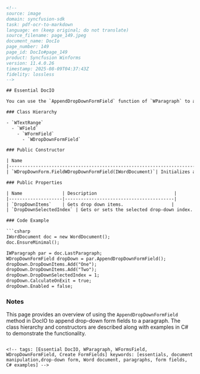 ```html
<!-- 
source: image
domain: syncfusion-sdk
task: pdf-ocr-to-markdown
language: en (keep original; do not translate)
source_filename: page_149.jpeg
document_name: DocIo
page_number: 149
page_id: DocIo#page_149
product: Syncfusion Winforms
version: 11.4.0.26
timestamp: 2025-08-09T04:37:43Z
fidelity: lossless
-->

## Essential DocIO

You can use the `AppendDropDownFormField` function of `WParagraph` to append drop-down form fields to the end of the paragraph.

### Class Hierarchy

- `WTextRange`
  - `WField`
    - `WFormField`
      - `WDropDownFormField`

### Public Constructor

| Name                                                                  | Description                                                         |
|----------------------------------------------------------------------|---------------------------------------------------------------------|
| `WDropDownForm.FieldWDropDownFormField(IWordDocument)`| Initializes a new instance of the `WDropDownFormField` class. |

### Public Properties

| Name               | Description                             |
|--------------------|-----------------------------------------|
| `DropDownItems`    | Gets drop down items.                  |
| `DropDownSelectedIndex` | Gets or sets the selected drop-down index. |

### Code Example

```csharp
IWordDocument doc = new WordDocument();
doc.EnsureMinimal();

IWParagraph par = doc.LastParagraph;
WDropDownFormField dropDown = par.AppendDropDownFormField();
dropDown.DropDownItems.Add("One");
dropDown.DropDownItems.Add("Two");
dropDown.DropDownSelectedIndex = 1;
dropDown.CalculateOnExit = true;
dropDown.Enabled = false;
```

### Notes
This page provides an overview of using the `AppendDropDownFormField` method in DocIO to append drop-down form fields to a paragraph. The class hierarchy and constructors are described along with examples in C# to demonstrate the functionality.
```

<!-- tags: [Essential DocIO, WParagraph, WFormsField, WDropDownFormField, Create FormFields] keywords: [essentials, document manipulation,drop-down form, Word document, paragraphs, form fields, C# examples] -->
```